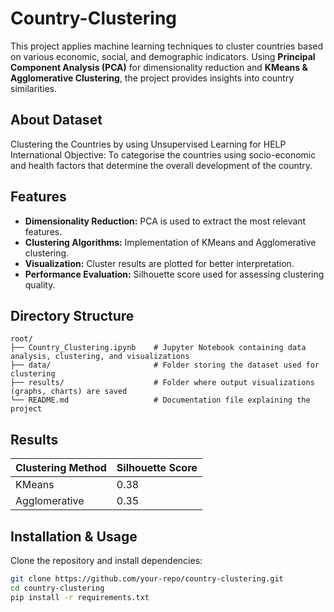 # Country-Clustering

This project applies machine learning techniques to cluster countries based on various economic, social, and demographic indicators. Using **Principal Component Analysis (PCA)** for dimensionality reduction and **KMeans & Agglomerative Clustering**, the project provides insights into country similarities.  


## **About Dataset**

Clustering the Countries by using Unsupervised Learning for HELP International Objective: To categorise the countries using socio-economic and health factors that determine the overall development of the country.

## **Features**  
- **Dimensionality Reduction:** PCA is used to extract the most relevant features.  
- **Clustering Algorithms:** Implementation of KMeans and Agglomerative clustering.  
- **Visualization:** Cluster results are plotted for better interpretation.  
- **Performance Evaluation:** Silhouette score used for assessing clustering quality.  

## **Directory Structure**  
```
root/                           
├── Country_Clustering.ipynb    # Jupyter Notebook containing data analysis, clustering, and visualizations  
├── data/                       # Folder storing the dataset used for clustering  
├── results/                    # Folder where output visualizations (graphs, charts) are saved  
└── README.md                   # Documentation file explaining the project  
```

## **Results**  

| Clustering Method  | Silhouette Score |
|--------------------|-----------------|
| KMeans            | 0.38            |
| Agglomerative     | 0.35            |


## **Installation & Usage**  
Clone the repository and install dependencies:  
```bash
git clone https://github.com/your-repo/country-clustering.git
cd country-clustering
pip install -r requirements.txt


